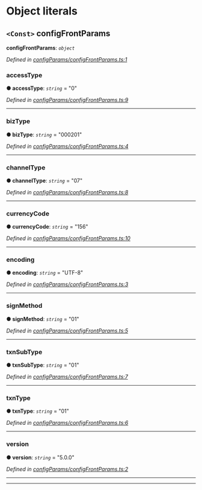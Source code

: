 

# Object literals

<a id="configfrontparams"></a>

## `<Const>` configFrontParams

**configFrontParams**: *`object`*

*Defined in [configParams/configFrontParams.ts:1](https://github.com/yc-node-typescript/unionpay/blob/343e74a/src/configParams/configFrontParams.ts#L1)*

<a id="configfrontparams.accesstype"></a>

###  accessType

**● accessType**: *`string`* = "0"

*Defined in [configParams/configFrontParams.ts:9](https://github.com/yc-node-typescript/unionpay/blob/343e74a/src/configParams/configFrontParams.ts#L9)*

___
<a id="configfrontparams.biztype"></a>

###  bizType

**● bizType**: *`string`* = "000201"

*Defined in [configParams/configFrontParams.ts:4](https://github.com/yc-node-typescript/unionpay/blob/343e74a/src/configParams/configFrontParams.ts#L4)*

___
<a id="configfrontparams.channeltype"></a>

###  channelType

**● channelType**: *`string`* = "07"

*Defined in [configParams/configFrontParams.ts:8](https://github.com/yc-node-typescript/unionpay/blob/343e74a/src/configParams/configFrontParams.ts#L8)*

___
<a id="configfrontparams.currencycode"></a>

###  currencyCode

**● currencyCode**: *`string`* = "156"

*Defined in [configParams/configFrontParams.ts:10](https://github.com/yc-node-typescript/unionpay/blob/343e74a/src/configParams/configFrontParams.ts#L10)*

___
<a id="configfrontparams.encoding"></a>

###  encoding

**● encoding**: *`string`* = "UTF-8"

*Defined in [configParams/configFrontParams.ts:3](https://github.com/yc-node-typescript/unionpay/blob/343e74a/src/configParams/configFrontParams.ts#L3)*

___
<a id="configfrontparams.signmethod"></a>

###  signMethod

**● signMethod**: *`string`* = "01"

*Defined in [configParams/configFrontParams.ts:5](https://github.com/yc-node-typescript/unionpay/blob/343e74a/src/configParams/configFrontParams.ts#L5)*

___
<a id="configfrontparams.txnsubtype"></a>

###  txnSubType

**● txnSubType**: *`string`* = "01"

*Defined in [configParams/configFrontParams.ts:7](https://github.com/yc-node-typescript/unionpay/blob/343e74a/src/configParams/configFrontParams.ts#L7)*

___
<a id="configfrontparams.txntype"></a>

###  txnType

**● txnType**: *`string`* = "01"

*Defined in [configParams/configFrontParams.ts:6](https://github.com/yc-node-typescript/unionpay/blob/343e74a/src/configParams/configFrontParams.ts#L6)*

___
<a id="configfrontparams.version"></a>

###  version

**● version**: *`string`* = "5.0.0"

*Defined in [configParams/configFrontParams.ts:2](https://github.com/yc-node-typescript/unionpay/blob/343e74a/src/configParams/configFrontParams.ts#L2)*

___

___

